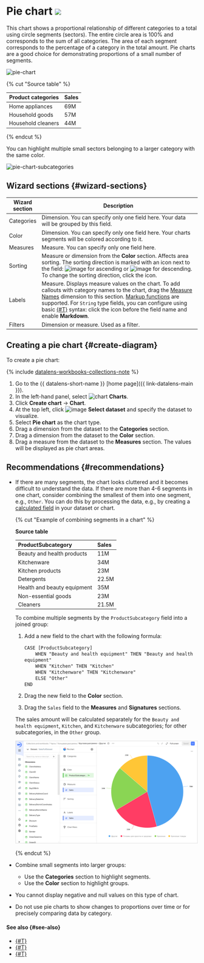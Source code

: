 # Pie chart ![](../../_assets/datalens/pie.svg)

This chart shows a proportional relationship of different categories to a total using circle segments (sectors). The entire circle area is 100% and corresponds to the sum of all categories. The area of each segment corresponds to the percentage of a category in the total amount. Pie charts are a good choice for demonstrating proportions of a small number of segments.

![pie-chart](../../_assets/datalens/visualization-ref/pie-chart/pie-chart.png)

{% cut "Source table" %}

Product categories | Sales |	
-----|---------| 
Home appliances | 69M |
Household goods | 57M |
Household cleaners | 44M |

{% endcut %}

You can highlight multiple small sectors belonging to a larger category with the same color.

![pie-chart-subcategories](../../_assets/datalens/visualization-ref/pie-chart/pie-chart-subcategories.png)

## Wizard sections {#wizard-sections}

Wizard<br/> section| Description
----- | ----
Categories | Dimension. You can specify only one field here. Your data will be grouped by this field.
Color | Dimension. You can specify only one field here. Your charts segments will be colored according to it.
Measures | Measure. You can specify only one field here.
Sorting | Measure or dimension from the **Color** section. Affects area sorting. The sorting direction is marked with an icon next to the field: ![image](../../_assets/console-icons/bars-ascending-align-left.svg) for ascending or ![image](../../_assets/console-icons/bars-descending-align-left.svg) for descending. To change the sorting direction, click the icon.
Labels | Measure. Displays measure values on the chart. To add callouts with category names to the chart, drag the [Measure Names](../concepts/chart/measure-values.md) dimension to this section. [Markup functions](../function-ref/markup-functions.md) are supported. For `String` type fields, you can configure using basic [{#T}](../dashboard/markdown.md) syntax: click the icon before the field name and enable **Markdown**.
Filters | Dimension or measure. Used as a filter.

## Creating a pie chart {#create-diagram}

To create a pie chart:


{% include [datalens-workbooks-collections-note](../../_includes/datalens/operations/datalens-workbooks-collections-note-step4.md) %}


1. Go to the {{ datalens-short-name }} [home page]({{ link-datalens-main }}).
1. In the left-hand panel, select ![chart](../../_assets/console-icons/chart-column.svg) **Charts**.
1. Click **Create chart** → **Chart**.
1. At the top left, click ![image](../../_assets/console-icons/circles-intersection.svg) **Select dataset** and specify the dataset to visualize.
1. Select **Pie chart** as the chart type.
1. Drag a dimension from the dataset to the **Categories** section.
1. Drag a dimension from the dataset to the **Color** section.
1. Drag a measure from the dataset to the **Measures** section. The values will be displayed as pie chart areas.

## Recommendations {#recommendations}

* If there are many segments, the chart looks cluttered and it becomes difficult to understand the data. If there are more than 4-6 segments in one chart, consider combining the smallest of them into one segment, e.g., `Other`. You can do this by processing the data, e.g., by creating a [calculated field](../concepts/calculations/index.md) in your dataset or chart.

  {% cut "Example of combining segments in a chart" %}

  **Source table**

  ProductSubcategory | Sales |	
  -----|---------| 
  Beauty and health products | 11M |
  Kitchenware | 34M |
  Kitchen products | 23M |
  Detergents | 22.5M |
  Health and beauty equipment | 35M |
  Non-essential goods | 23M |
  Cleaners | 21.5M |

  To combine multiple segments by the `ProductSubcategory` field into a joined group:

  1. Add a new field to the chart with the following formula:

     ```
     CASE [ProductSubcategory]
         WHEN "Beauty and health equipment" THEN "Beauty and health equipment"
         WHEN "Kitchen" THEN "Kitchen"
         WHEN "Kitchenware" THEN "Kitchenware"
         ELSE "Other"
     END
     ```

  1. Drag the new field to the **Color** section.
  1. Drag the `Sales` field to the **Measures** and **Signatures** sections.

  The sales amount will be calculated separately for the `Beauty and health equipment`, `Kitchen`, and `Kitchenware` subcategories; for other subcategories, in the `Other` group.

  ![pie-chart-join-segments](../../_assets/datalens/visualization-ref/pie-chart/pie-chart-join-segments.png)

  {% endcut %}

* Combine small segments into larger groups:
  
  * Use the **Categories** section to highlight segments.
  * Use the **Color** section to highlight groups.

* You cannot display negative and null values on this type of chart.
* Do not use pie charts to show changes to proportions over time or for precisely comparing data by category.

#### See also {#see-also}

* [{#T}](../operations/dashboard/create.md)
* [{#T}](../operations/dashboard/add-chart.md)
* [{#T}](../operations/dashboard/add-selector.md)